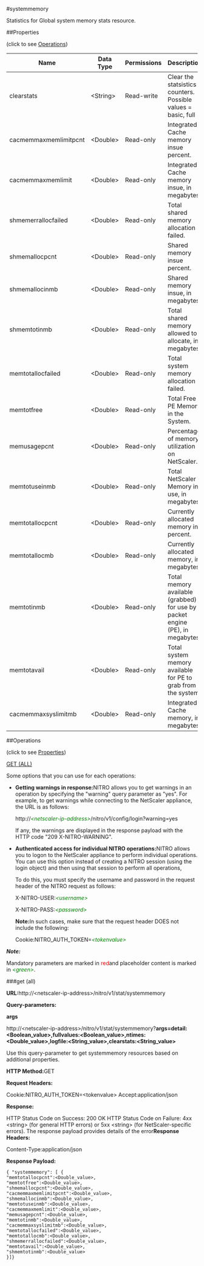 #systemmemory

Statistics for Global system memory stats resource.


##Properties 
<span>(click to see [Operations](#opera))</span>


<table><thead><tr><th>Name</th><th>Data Type</th><th>Permissions</th><th>Description</th></tr></thead><tbody><tr><td>clearstats</td><td>&lt;String></td><td>Read-write</td><td>Clear the statsistics / counters.<br>Possible values = basic, full</td></tr><tr><td>cacmemmaxmemlimitpcnt</td><td>&lt;Double></td><td>Read-only</td><td>Integrated Cache memory insue percent.</td></tr><tr><td>cacmemmaxmemlimit</td><td>&lt;Double></td><td>Read-only</td><td>Integrated Cache memory insue, in megabytes.</td></tr><tr><td>shmemerrallocfailed</td><td>&lt;Double></td><td>Read-only</td><td>Total shared memory allocation failed.</td></tr><tr><td>shmemallocpcnt</td><td>&lt;Double></td><td>Read-only</td><td>Shared memory insue percent.</td></tr><tr><td>shmemallocinmb</td><td>&lt;Double></td><td>Read-only</td><td>Shared memory insue, in megabytes.</td></tr><tr><td>shmemtotinmb</td><td>&lt;Double></td><td>Read-only</td><td>Total shared memory allowed to allocate, in megabytes.</td></tr><tr><td>memtotallocfailed</td><td>&lt;Double></td><td>Read-only</td><td>Total system memory allocation failed.</td></tr><tr><td>memtotfree</td><td>&lt;Double></td><td>Read-only</td><td>Total Free PE Memory in the System.</td></tr><tr><td>memusagepcnt</td><td>&lt;Double></td><td>Read-only</td><td>Percentage of memory utilization on NetScaler.</td></tr><tr><td>memtotuseinmb</td><td>&lt;Double></td><td>Read-only</td><td>Total NetScaler Memory in use, in megabytes.</td></tr><tr><td>memtotallocpcnt</td><td>&lt;Double></td><td>Read-only</td><td>Currently allocated memory in percent.</td></tr><tr><td>memtotallocmb</td><td>&lt;Double></td><td>Read-only</td><td>Currently allocated memory, in megabytes.</td></tr><tr><td>memtotinmb</td><td>&lt;Double></td><td>Read-only</td><td>Total memory available (grabbed) for use by packet engine (PE), in megabytes.</td></tr><tr><td>memtotavail</td><td>&lt;Double></td><td>Read-only</td><td>Total system memory available for PE to grab from the system.</td></tr><tr><td>cacmemmaxsyslimitmb</td><td>&lt;Double></td><td>Read-only</td><td>Integrated Cache memory, in megabytes.</td></tr></tbody></table>
##Operations 
<span>(click to see [Properties](#prope))</span>


[GET (ALL)](#get-)


Some options that you can use for each operations:
<ul><li><p><b>Getting warnings in response:</b>NITRO allows you to get warnings in an operation by specifying the "warning" query parameter as "yes". For example, to get warnings while connecting to the NetScaler appliance, the URL is as follows:</p><p>http://<span style="color:green;font-style:italic;">&lt;netscaler-ip-address&gt;</span>/nitro/v1/config/login?warning=yes</p><p>If any, the warnings are displayed in the response payload with the HTTP code "209 X-NITRO-WARNING".</p></li><li><p><b>Authenticated access for individual NITRO operations:</b>NITRO allows you to logon to the NetScaler appliance to perform individual operations. You can use this option instead of creating a NITRO session (using the login object) and then using that session to perform all operations,</p><p>To do this, you must specify the username and password in the request header of the NITRO request as follows:</p><p>X-NITRO-USER:<span style="color:green;font-style:italic;">&lt;username&gt;</span></p><p>X-NITRO-PASS:<span style="color:green;font-style:italic;">&lt;password&gt;</span></p><p><b>Note:</b>In such cases, make sure that the request header DOES not include the following:</p><p>Cookie:NITRO_AUTH_TOKEN=<span style="color:green;font-style:italic;">&lt;tokenvalue&gt;</span></p></li></ul>



***Note:*** 
Mandatory parameters are marked in <span style="color:#FF0000;">red</span>and placeholder content is marked in <span style="color:green;font-style:italic">&lt;green&gt;</span>.

###get (all)



<b>URL:</b>http://&lt;netscaler-ip-address&gt;/nitro/v1/stat/systemmemory
<b>Query-parameters:</b>
<b>args</b>
http://&lt;netscaler-ip-address&gt;/nitro/v1/stat/systemmemory?<b>args=detail:&lt;Boolean_value&gt;,fullvalues:&lt;Boolean_value&gt;,ntimes:&lt;Double_value&gt;,logfile:&lt;String_value&gt;,clearstats:&lt;String_value&gt;</b>
Use this query-parameter to get systemmemory resources based on additional properties.



<b>HTTP Method:</b>GET
<b>Request Headers:</b>

Cookie:NITRO_AUTH_TOKEN=&lt;tokenvalue&gt;Accept:application/json

<b>Response:</b>
HTTP Status Code on Success: 200 OKHTTP Status Code on Failure: 4xx &lt;string&gt; (for general HTTP errors) or 5xx &lt;string&gt; (for NetScaler-specific errors). The response payload provides details of the error<b>Response Headers:</b>

Content-Type:application/json

<b>Response Payload: </b>```{ "systemmemory": [ {"memtotallocpcnt":<Double_value>,"memtotfree":<Double_value>,"shmemallocpcnt":<Double_value>,"cacmemmaxmemlimitpcnt":<Double_value>,"shmemallocinmb":<Double_value>,"memtotuseinmb":<Double_value>,"cacmemmaxmemlimit":<Double_value>,"memusagepcnt":<Double_value>,"memtotinmb":<Double_value>,"cacmemmaxsyslimitmb":<Double_value>,"memtotallocfailed":<Double_value>,"memtotallocmb":<Double_value>,"shmemerrallocfailed":<Double_value>,"memtotavail":<Double_value>,"shmemtotinmb":<Double_value>}]}```



